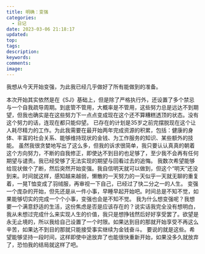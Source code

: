 ```yaml
---
title: 明确：变强
categories:
  - 日记
date: 2023-03-06 21:18:17
updated:
top:
tags:
description:
keywords:
comments:
image:
---
```

  我想从今天开始变强，为此我已经几乎做好了所有能做到的准备。
<!--more-->
  本次开始其实依然是在《SJ》基础上，但是除了严格执行外，还设置了多个禁忌与一个自我疏导周期。到底管不管用，大概率是不管用，这些努力总是远达不到期望，但我也确实是在这些努力下一点点变成现在这个还不算糟糕透顶的状态。没有这个努力的话，连现在都只能仰望。
  已存在的计划是35岁之前完摆脱现在这个让人耗尽精力的工作。为此我需要在最开始两年完成资源的积累，包括：健康的身体、丰富的社会关系、能够维持现状的金钱、为工作服务的知识、某些额外的技能。
  虽然我很贪婪地写出了这么多，但我的诉求很简单，我只要认认真真的朝着这个方向努力，不断的自我修正，即使达不到目的也足够了，至少我不会再有任何期望与谴责。我已经受够了无法实现的期望与回看过去的追悔。
    我数次希望能够给现状做个了断，然后突然开始变强。我自信明天就可以做到，但这个“明天”还没到来。时间就这样，感知越来越弱，懒散的一天努力的一天似乎一天就无聊的重复着，一晃T恤变成了羽绒服，再审视一下自己，已经过了快二分之一的人生。
  变强一个庞杂的开始，但先还是从一件小事，早睡早起开始吧。时间总是不知不觉，如果能够切实的完成一个个小事，变强也会是不知不觉。
  我为什么想变强呢？我想要一个满意舒适的生活，这份焦虑是否是应该存在的？说实话我完全没有想明白，我从未想过完成什么来实现人生的价值，我只是想挣钱然后好好享受罢了。欲望是永无止境的，所以我给自己设置了一个时限。如果达到目的那就开始享受不再这么辛苦，如果达不到目的那就只能接受事实继续为金钱奋斗。
  要说的就是这些。希望能够坚持一段时间，这样即使中途放弃了也能很快重新开始，如果没多久就放弃了，恐怕我的结局就这样了吧。